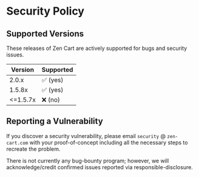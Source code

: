 # Security Policy

## Supported Versions

These releases of Zen Cart are actively supported for bugs and security issues.

| Version | Supported          |
| ------- | ------------------ |
| 2.0.x   | :white_check_mark: (yes) |
| 1.5.8x  | :white_check_mark: (yes) |
| <=1.5.7x  | :x: (no) |

## Reporting a Vulnerability

If you discover a security vulnerability, please email `security` @ `zen-cart.com` with your proof-of-concept including all the necessary steps to recreate the problem.

There is not currently any bug-bounty program; however, we will acknowledge/credit confirmed issues reported via responsible-disclosure.
